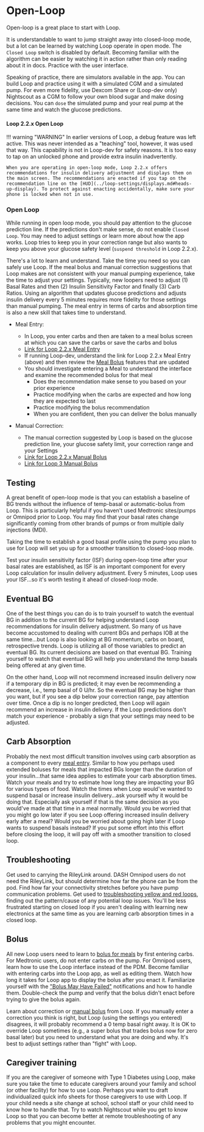 # Open-Loop

Open-loop is a great place to start with Loop.

It is understandable to want to jump straight away into closed-loop mode, but a lot can be learned by watching Loop operate in open mode. The `Closed Loop` switch is disabled by default.  Becoming familiar with the algorithm can be easier by watching it in action rather than only reading about it in docs. Practice with the user interface.

Speaking of practice, there are simulators available in the app. You can build Loop and practice using it with a simulated CGM and a simulated pump. For even more fidelity, use Dexcom Share or (Loop-dev only) Nightscout as a CGM to follow your own blood sugar and make dosing decisions. You can `dose` the simulated pump and your real pump at the same time and watch the glucose predictions.


#### Loop 2.2.x Open Loop

!!! warning "WARNING"
    In earlier versions of Loop, a debug feature was left active.  This was never intended as a "teaching" tool, however, it was used that way. This capability is not in Loop-dev for safety reasons. It is too easy to tap on an unlocked phone and provide extra insulin inadvertently.
    
    When you are operating in open-loop mode, Loop 2.2.x offers recommendations for insulin delivery adjustment and displays them on the main screen. The recommendations are enacted if you tap on the recommendation line on the [HUD](../loop-settings/displays.md#heads-up-display). To protect against enacting accidentally, make sure your phone is locked when not in use.

### Open Loop

While running in open loop mode, you should pay attention to the glucose prediction line. If the predictions don't make sense, do not enable `Closed Loop`. You may need to adjust settings or  learn more about how the app works. Loop tries to keep you in your correction range but also wants to keep you above your glucose safety level (`suspend threshold` in Loop 2.2.x). 

There's a lot to learn and understand. Take the time you need so you can safely use Loop. If the meal bolus and manual correction suggestions that Loop makes are not consistent with your manual pumping experience, take the time to adjust your settings.  Typically, new loopers need to adjust (1) Basal Rates and then (2) Insulin Sensitivity Factor and finally (3) Carb Ratios. Using an algorithm that updates glucose predictions and adjusts insulin delivery every 5 minutes requires more fidelity for those settings than manual pumping. The meal entry in terms of carbs and absorption time is also a new skill that takes time to understand.

* Meal Entry:
    * In Loop, you enter carbs and then are taken to a meal bolus screen at which you can save the carbs or save the carbs and bolus
    * [Link for Loop 2.2.x Meal Entry](../features/carbs.md)
    * If running Loop-dev, understand the link for Loop 2.2.x Meal Entry (above) and then review the [Meal Bolus](../../loop-3/loop-3-features.md#meal-bolus) features that are updated
    * You should investigate entering a Meal to understand the interface and examine the recommended bolus for that meal
        * Does the recommendation make sense to you based on your prior experience
        * Practice modifying when the carbs are expected and how long they are expected to last
        * Practice modifying the bolus recommendation
        * When you are confident, then you can deliver the bolus manually

* Manual Correction:
    * The manual correction suggested by Loop is based on the glucose prediction line, your glucose safety limit, your correction range and your Settings
    * [Link for Loop 2.2.x Manual Bolus](../features/bolus.md)
    * [Link for Loop 3 Manual Bolus](../../loop-3/loop-3-features.md#manual-bolus)

## Testing

A great benefit of open-loop mode is that you can establish a baseline of BG trends without the influence of temp-basal or automatic-bolus from Loop. This is particularly helpful if you haven't used Medtronic sites/pumps or Omnipod prior to Loop. You may find that your basal rates change significantly coming from other brands of pumps or from multiple daily injections (MDI).  

Taking the time to establish a good basal profile using the pump you plan to use for Loop will set you up for a smoother transition to closed-loop mode.

Test your insulin sensitivity factor (ISF) during open-loop time after your basal rates are established, as ISF is an important component for every Loop calculation for insulin delivery adjustment.  Every 5 minutes, Loop uses your ISF...so it's worth testing it ahead of closed-loop mode.

## Eventual BG

One of the best things you can do is to train yourself to watch the eventual BG in addition to the current BG for helping understand Loop recommendations for insulin delivery adjustment.  So many of us have become accustomed to dealing with current BGs and perhaps IOB at the same time...but Loop is also looking at BG momentum, carbs on board, retrospective trends.  Loop is utilizing all of those variables to predict an eventual BG.  Its current decisions are based on that eventual BG.  Training yourself to watch that eventual BG will help you understand the temp basals being offered at any given time.

On the other hand, Loop will not recommend increased insulin delivery now if a temporary dip in BG is predicted; it may even be recommending a decrease, i.e., temp basal of 0 U/hr.  So the eventual BG may be higher than you want, but if you see a dip below your correction range, pay attention over time.  Once a dip is no longer predicted, then Loop will again recommend an increase in insulin delivery. If the Loop predictions don't match your experience - probably a sign that your settings may need to be adjusted.

## Carb Absorption

Probably the next most difficult transition involves using carb absorption as a component to every [meal entry](../features/carbs.md).  Similar to how you perhaps used extended boluses for meals that impacted BGs longer than the duration of your insulin...that same idea applies to estimate your carb absorption times. Watch your meals and try to estimate how long they are impacting your BG for various types of food.  Watch the times when Loop would've wanted to suspend basal or increase insulin delivery...ask yourself why it would be doing that.  Especially ask yourself if that is the same decision as you would've made at that time in a meal normally.  Would you be worried that you might go low later if you see Loop offering increased insulin delivery early after a meal?  Would you be worried about going high later if Loop wants to suspend basals instead?  If you put some effort into this effort before closing the loop, it will pay off with a smoother transition to closed loop.

## Troubleshooting

Get used to carrying the RileyLink around. DASH Omnipod users do not need the RileyLink, but should determine how far the phone can be from the pod. Find how far your connectivity stretches before you have pump communication problems.  Get used to [troubleshooting yellow and red loops](../../troubleshooting/yellow-red-loop.md), finding out the pattern/cause of any potential loop issues.  You'll be less frustrated starting on closed loop if you aren't dealing with learning new electronics at the same time as you are learning carb absorption times in a closed loop.

## Bolus

All new Loop users need to learn to [bolus for meals](../features/carbs.md) by first entering carbs.  For Medtronic users, do not enter carbs on the pump. For Omnipod users, learn how to use the Loop interface instead of the PDM.  Become familiar with entering carbs into the Loop app, as well as editing them.  Watch how long it takes for Loop app to display the bolus after you enact it.  Familiarize yourself with the ["Bolus May Have Failed"](../features/bolus.md#bolus-failure-notifications) notifications and how to handle them.  Double-check the pump and verify that the bolus didn't enact before trying to give the bolus again.

Learn about correction or [manual bolus](../features/bolus.md) from Loop. If you manually enter a correction you think is right, but Loop (using the settings you entered) disagrees, it will probably recommend a 0 temp basal right away. It is OK to override Loop sometimes (e.g., a super bolus that trades bolus now for zero basal later) but you need to understand what you are doing and why.  It's best to adjust settings rather than "fight" with Loop.

## Caregiver training

If you are the caregiver of someone with Type 1 Diabetes using Loop, make sure you take the time to educate caregivers around your family and school (or other facility) for how to use Loop.  Perhaps you want to draft individualized quick info sheets for those caregivers to use with Loop.  If your child needs a site change at school, school staff or your child need to know how to handle that.  Try to watch Nightscout while you get to know Loop so that you can become better at remote troubleshooting of any problems that you might encounter.
